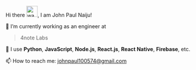 Hi there <img src="https://raw.githubusercontent.com/MartinHeinz/MartinHeinz/master/wave.gif" alt="wave" width="30" />, I am John Paul Naiju!

🔭 I’m currently working as an engineer at 
>4note Labs

🧰 I use **Python**, **JavaScript**, **Node.js**, **React.js**, **React Native**, **Firebase**, etc.

📫 How to reach me: [johnpaul100574@gmail.com](mailto:johnpaul100574@gmail.com)
